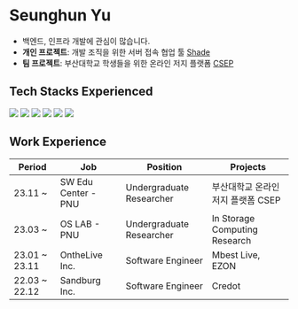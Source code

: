 # Seunghun Yu
- 백엔드, 인프라 개발에 관심이 많습니다.
- **개인 프로젝트**: 개발 조직을 위한 서버 접속 협업 툴 [Shade](https://github.com/hunsy9/Shade)
- **팀 프로젝트**: 부산대학교 학생들을 위한 온라인 저지 플랫폼 [CSEP](https://github.com/PNU-CSEP)
        
## Tech Stacks Experienced

<div>
<img src="https://img.shields.io/badge/Python-3776AB?style=flat&logo=Python&logoColor=white">
<img src="https://img.shields.io/badge/Java-007396?style=flat&logo=Java&logoColor=white">
<img src="https://img.shields.io/badge/Spring Boot-6DB33F?style=flat&logo=Spring Boot&logoColor=white">
<img src="https://img.shields.io/badge/Vue.js-4FC08D?style=flat&logo=Vue.js&logoColor=white">        
<img src="https://img.shields.io/badge/Flutter-02569B?style=flat&logo=Flutter&logoColor=white">
<img src="https://img.shields.io/badge/Docker-2496ED?style=flat&logo=Docker&logoColor=white">
</div>

## Work Experience
| Period        | Job                 | Position                 | Projects                 |
|---------------|---------------------|--------------------------|--------------------------|
| 23.11 ~       | SW Edu Center - PNU | Undergraduate Researcher | 부산대학교 온라인 저지 플랫폼 CSEP |
| 23.03 ~       | OS LAB - PNU        | Undergraduate Researcher | In Storage Computing Research |
| 23.01 ~ 23.11 | OntheLive Inc.      | Software Engineer        | Mbest Live, EZON |
| 22.03 ~ 22.12 | Sandburg Inc.       | Software Engineer        | Credot |

